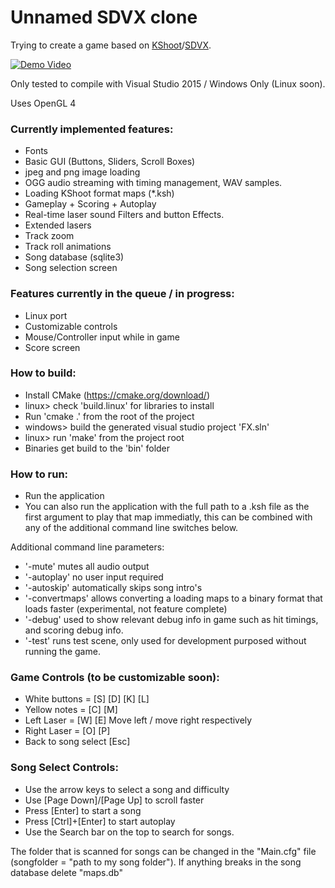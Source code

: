 # Unnamed SDVX clone
Trying to create a game based on [KShoot](http://kshoot.client.jp/)/[SDVX](https://www.youtube.com/watch?v=JBHKNl87juA).

[![Demo Video](http://img.youtube.com/vi/finlBLaO9Fw/0.jpg)](http://tdrz.nl/oo9LIJXk)

Only tested to compile with Visual Studio 2015 / Windows Only (Linux soon).

Uses OpenGL 4

### Currently implemented features:
- Fonts
- Basic GUI (Buttons, Sliders, Scroll Boxes)
- jpeg and png image loading
- OGG audio streaming with timing management, WAV samples.
- Loading KShoot format maps (*.ksh)
- Gameplay + Scoring + Autoplay
- Real-time laser sound Filters and button Effects.
- Extended lasers
- Track zoom
- Track roll animations
- Song database (sqlite3)
- Song selection screen

### Features currently in the queue / in progress:
- Linux port
- Customizable controls
- Mouse/Controller input while in game
- Score screen

### How to build:
- Install CMake (https://cmake.org/download/)
- linux> check 'build.linux' for libraries to install
- Run 'cmake .' from the root of the project
- windows> build the generated visual studio project 'FX.sln'
- linux> run 'make' from the project root
- Binaries get build to the 'bin' folder

### How to run:
- Run the application
- You can also run the application with the full path to a .ksh file as the first argument to play that map immediatly, this can be combined with any of the additional command line switches below.

Additional command line parameters:
- '-mute' mutes all audio output
- '-autoplay' no user input required
- '-autoskip' automatically skips song intro's
- '-convertmaps' allows converting a loading maps to a binary format that loads faster (experimental, not feature complete)
- '-debug' used to show relevant debug info in game such as hit timings, and scoring debug info.
- '-test' runs test scene, only used for development purposed without running the game.

### Game Controls (to be customizable soon):
- White buttons = [S] [D] [K] [L]
- Yellow notes = [C] [M] 
- Left Laser = [W] [E] 
 Move left / move right respectively
- Right Laser = [O] [P]
- Back to song select [Esc]

### Song Select Controls:
- Use the arrow keys to select a song and difficulty
- Use [Page Down]/[Page Up] to scroll faster
- Press [Enter] to start a song
- Press [Ctrl]+[Enter] to start autoplay
- Use the Search bar on the top to search for songs.

The folder that is scanned for songs can be changed in the "Main.cfg" file (songfolder = "path to my song folder").
If anything breaks in the song database delete "maps.db"
